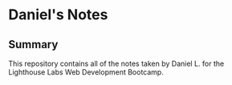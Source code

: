 # Daniel's Notes

## Summary
This repository contains all of the notes taken by Daniel L. for the Lighthouse Labs Web Development Bootcamp.